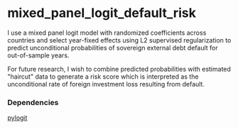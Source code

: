 # mixed_panel_logit_default_risk
I use a mixed panel logit model with randomized coefficients across countries and select year-fixed effects using L2 supervised regularization to predict unconditional probabilities of sovereign external debt default for out-of-sample years. 

For future research, I wish to combine predicted probabilities with estimated "haircut" data to generate a risk score which is interpreted as the unconditional rate of foreign investment loss resulting from default. 

### Dependencies
[pylogit](https://github.com/timothyb0912/pylogit)
